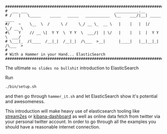 ```
#####################################################################################
#  ___ ___                                       ___________.__                
# /   |   \_____    _____   _____   ___________  \__    ___/|__| _____   ____  
#/    ~    \__  \  /     \ /     \_/ __ \_  __ \   |    |   |  |/     \_/ __ \ 
#\    Y    // __ \|  Y Y  \  Y Y  \  ___/|  | \/   |    |   |  |  Y Y  \  ___/ 
# \___|_  /(____  /__|_|  /__|_|  /\___  >__|      |____|   |__|__|_|  /\___  >
#
# With a Hammer in your Hand... ElasticSearch
#####################################################################################
```
The ultimate `no slides no bullshit` introduction to ElasticSearch

Run 
```bash
./bin/setup.sh
```

and then go through `hammer_it.sh` and let ElasticSearch show it's potential
and awesomeness.


This introduction will make heavy use of elasticsearch tooling like [stream2es](https://github.com/elasticsearch/stream2es) 
or [kibana-dashboard](https://github.com/elasticsearch/kibana-dashboard) as well as online data fetch from twitter via your
personal twitter account. In order to go through all the examples you should have a reasonable internet connection.



